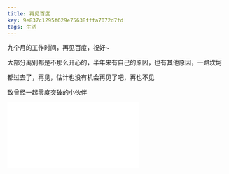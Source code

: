 ```yaml
---
title: 再见百度
key: 9e837c1295f629e75638fffa7072d7fd
tags: 生活
---
```


九个月的工作时间，再见百度，祝好~

大部分离别都是不那么开心的，半年来有自己的原因，也有其他原因，一路坎坷

都过去了，再见，估计也没有机会再见了吧，再也不见

致曾经一起零度突破的小伙伴

<iframe src="//player.bilibili.com/player.html?aid=16226467&cid=26482964&page=1" scrolling="no" border="0" frameborder="no" framespacing="0" allowfullscreen="true"> </iframe>

<!--more-->
